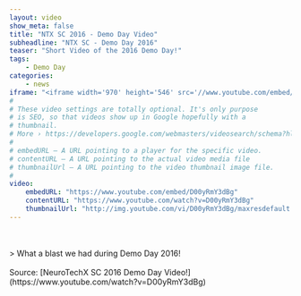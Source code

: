 ```yaml
---
layout: video
show_meta: false
title: "NTX SC 2016 - Demo Day Video"
subheadline: "NTX SC - Demo Day 2016"
teaser: "Short Video of the 2016 Demo Day!"
tags:
    - Demo Day
categories:
    - news
iframe: "<iframe width='970' height='546' src='//www.youtube.com/embed/D00yRmY3dBg' frameborder='0' allowfullscreen></iframe>"
#
# These video settings are totally optional. It's only purpose
# is SEO, so that videos show up in Google hopefully with a
# thumbnail.
# More › https://developers.google.com/webmasters/videosearch/schema?hl=en&rd=1
#
# embedURL – A URL pointing to a player for the specific video.
# contentURL – A URL pointing to the actual video media file
# thumbnailUrl – A URL pointing to the video thumbnail image file.
#
video:
    embedURL: "https://www.youtube.com/embed/D00yRmY3dBg"
    contentURL: "https://www.youtube.com/watch?v=D00yRmY3dBg"
    thumbnailUrl: "http://img.youtube.com/vi/D00yRmY3dBg/maxresdefault.jpg"
---
```

<!--more-->

<br />
<br />
> What a blast we had during Demo Day 2016!

<br />
<br />
Source: [NeuroTechX SC 2016 Demo Day Video!](https://www.youtube.com/watch?v=D00yRmY3dBg)
